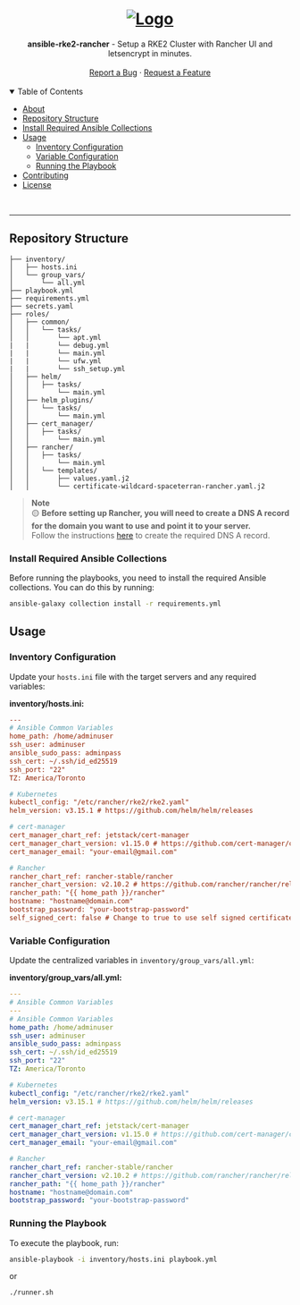 
<h1 align="center">
  <a href="https://github.com/ansible-rke2-rancher">
    <img src="https://miro.medium.com/v2/resize:fit:860/1*1ksTBYe_OBpsVd7eHGjLnA.jpeg" alt="Logo" width="" height="">
  </a>
</h1>

<div align="center">
  <b>ansible-rke2-rancher</b> - Setup a RKE2 Cluster with Rancher UI and letsencrypt in minutes.
  <br />
  <br />
  <a href="https://github.com/ansible-rke2-rancher/issues/new?assignees=&labels=bug&title=bug%3A+">Report a Bug</a>
  ·
  <a href="https://github.com/ansible-rke2-rancher/issues/new?assignees=&labels=enhancement&template=02_FEATURE_REQUEST.md&title=feat%3A+">Request a Feature</a>
</div>
<br>
<details open="open">
<summary>Table of Contents</summary>

- [About](#about)
- [Repository Structure](#repository-structure)
- [Install Required Ansible Collections](#install-required-ansible-collections)
- [Usage](#usage)
  - [Inventory Configuration](#inventory-configuration)
  - [Variable Configuration](#variable-configuration)
  - [Running the Playbook](#running-the-playbook)
- [Contributing](#contributing)
- [License](#license)

</details>
<br>

---

## Repository Structure

```plaintext
├── inventory/
│   ├── hosts.ini
│   └── group_vars/
│       └── all.yml
├── playbook.yml
├── requirements.yml
├── secrets.yaml
├── roles/
│   ├── common/
│   │   └── tasks/
│   │       └── apt.yml
|   |       └── debug.yml
|   |       └── main.yml
|   |       └── ufw.yml
|   |       └── ssh_setup.yml
│   ├── helm/
│   │   ├── tasks/
│   │       └── main.yml
│   ├── helm_plugins/
│   │   └── tasks/
│   │       └── main.yml
│   ├── cert_manager/
│   │   ├── tasks/
│   │       └── main.yml
│   ├── rancher/
│   │   ├── tasks/
│   │       └── main.yml
│   │   └── templates/
│   │       ├── values.yaml.j2
│   │       └── certificate-wildcard-spaceterran-rancher.yaml.j2
```

> **Note**  
> :yellow_circle: **Before setting up Rancher, you will need to create a DNS A record for the domain you want to use and point it to your server.**  
> Follow the instructions [here](https://developers.cloudflare.com/dns/manage-dns-records/how-to/create-dns-records/) to create the required DNS A record.



### Install Required Ansible Collections

Before running the playbooks, you need to install the required Ansible collections. You can do this by running:

```bash
ansible-galaxy collection install -r requirements.yml
```

## Usage

### Inventory Configuration

Update your `hosts.ini` file with the target servers and any required variables:

**inventory/hosts.ini:**

```ini
---
# Ansible Common Variables
home_path: /home/adminuser
ssh_user: adminuser
ansible_sudo_pass: adminpass
ssh_cert: ~/.ssh/id_ed25519
ssh_port: "22"
TZ: America/Toronto

# Kubernetes
kubectl_config: "/etc/rancher/rke2/rke2.yaml"
helm_version: v3.15.1 # https://github.com/helm/helm/releases

# cert-manager
cert_manager_chart_ref: jetstack/cert-manager
cert_manager_chart_version: v1.15.0 # https://github.com/cert-manager/cert-manager/releases
cert_manager_email: "your-email@gmail.com"

# Rancher
rancher_chart_ref: rancher-stable/rancher
rancher_chart_version: v2.10.2 # https://github.com/rancher/rancher/releases
rancher_path: "{{ home_path }}/rancher"
hostname: "hostname@domain.com"
bootstrap_password: "your-bootstrap-password"
self_signed_cert: false # Change to true to use self signed certificate *NOTE: Still requires a DNS record, localy.

```

### Variable Configuration

Update the centralized variables in `inventory/group_vars/all.yml`:

**inventory/group_vars/all.yml:**

```yaml
---
# Ansible Common Variables
---
# Ansible Common Variables
home_path: /home/adminuser
ssh_user: adminuser
ansible_sudo_pass: adminpass
ssh_cert: ~/.ssh/id_ed25519
ssh_port: "22"
TZ: America/Toronto

# Kubernetes
kubectl_config: "/etc/rancher/rke2/rke2.yaml"
helm_version: v3.15.1 # https://github.com/helm/helm/releases

# cert-manager
cert_manager_chart_ref: jetstack/cert-manager
cert_manager_chart_version: v1.15.0 # https://github.com/cert-manager/cert-manager/releases
cert_manager_email: "your-email@gmail.com"

# Rancher
rancher_chart_ref: rancher-stable/rancher
rancher_chart_version: v2.10.2 # https://github.com/rancher/rancher/releases
rancher_path: "{{ home_path }}/rancher"
hostname: "hostname@domain.com"
bootstrap_password: "your-bootstrap-password"


```

### Running the Playbook

To execute the playbook, run:

```bash
ansible-playbook -i inventory/hosts.ini playbook.yml
```

or

```bash
./runner.sh
```